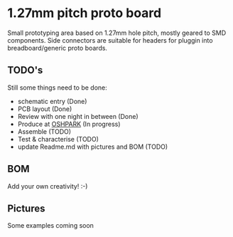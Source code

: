 # 1.27mm pitch proto board
Small prototyping area based on 1.27mm hole pitch, mostly geared to SMD components. Side connectors are suitable for headers for pluggin into breadboard/generic proto boards.
## TODO's
Still some things need to be done:
* schematic entry (Done)
* PCB layout (Done)
* Review with one night in between (Done)
* Produce at [OSHPARK](https://oshpark.com/) (In progress)
* Assemble (TODO)
* Test & characterise (TODO)
* update Readme.md with pictures and BOM (TODO)
## BOM
Add your own creativity! :-)
## Pictures
Some examples coming soon